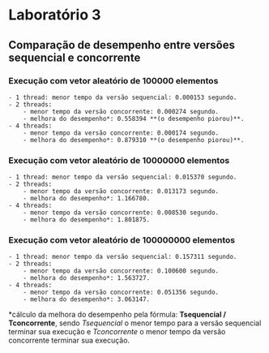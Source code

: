 # Laboratório 3
## Comparação de desempenho entre versões sequencial e concorrente

### Execução com vetor aleatório de 100000 elementos
    - 1 thread: menor tempo da versão sequencial: 0.000153 segundo.
    - 2 threads:
        - menor tempo da versão concorrente: 0.000274 segundo.
        - melhora do desempenho*: 0.558394 **(o desempenho piorou)**.
    - 4 threads:
        - menor tempo da versão concorrente: 0.000174 segundo.
        - melhora do desempenho*: 0.879310 **(o desempenho piorou)**.

### Execução com vetor aleatório de 10000000 elementos
    - 1 thread: menor tempo da versão sequencial: 0.015370 segundo.
    - 2 threads:
        - menor tempo da versão concorrente: 0.013173 segundo.
        - melhora do desempenho*: 1.166780.
    - 4 threads:
        - menor tempo da versão concorrente: 0.008530 segundo.
        - melhora do desempenho*: 1.801875.

### Execução com vetor aleatório de 100000000 elementos
    - 1 thread: menor tempo da versão sequencial: 0.157311 segundo.
    - 2 threads:
        - menor tempo da versão concorrente: 0.100600 segundo.
        - melhora do desempenho*: 1.563727.
    - 4 threads:
        - menor tempo da versão concorrente: 0.051356 segundo.
        - melhora do desempenho*: 3.063147.

*cálculo da melhora do desempenho pela fórmula: **Tsequencial / Tconcorrente**, sendo _Tsequencial_ o menor tempo para a versão sequencial terminar sua execução e _Tconcorrente_ o menor tempo da versão concorrente terminar sua execução.